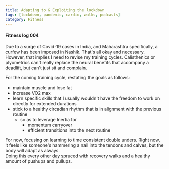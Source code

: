 ```yaml
---
title: Adapting to & Exploiting the lockdown
tags: [lockdown, pandemic, cardio, walks, podcasts]
category: Fitness
---
```


#### Fitness log 004

Due to a surge of Covid-19 cases in India, and Maharashtra specifically, a curfew has been imposed in Nashik. That's all okay and necessary.   
However, that implies I need to revise my training cycles. Calisthenics or plyometrics can't really replace the neural benefits that accompany a deadlift, but can't just sit and complain.

For the coming training cycle, restating the goals as follows:
 
 - maintain muscle and lose fat
 - increase VO2 max
 - learn specific skills that I usually wouldn't have the freedom to work on directly for extended durations
 - stick to a healthy circadian rhythm that is in alignment with the previous routine
     - so as to leverage Inertia for 
        - momentum carryover
        - efficient transitions into the next routine

For now, focusing on learning to time consistent double unders. Right now, it feels like someone's hammering a nail into the tendons and calves, but the body will adapt as always.  
Doing this every other day spruced with recovery walks and a healthy amount of pushups and pullups.

